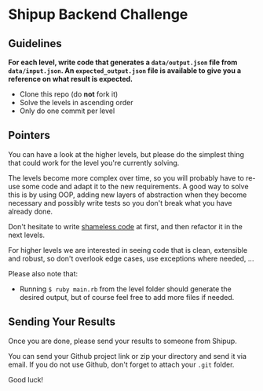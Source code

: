 # Shipup Backend Challenge


## Guidelines

**For each level, write code that generates a `data/output.json` file from `data/input.json`.
An `expected_output.json` file is available to give you a reference on what result is expected.**

- Clone this repo (do **not** fork it)
- Solve the levels in ascending order
- Only do one commit per level

## Pointers

You can have a look at the higher levels, but please do the simplest thing that could work for the level you're currently solving.

The levels become more complex over time, so you will probably have to re-use some code and adapt it to the new requirements.
A good way to solve this is by using OOP, adding new layers of abstraction when they become necessary and possibly write tests so you don't break what you have already done.

Don't hesitate to write [shameless code](http://red-badger.com/blog/2014/08/20/i-spent-3-days-with-sandi-metz-heres-what-i-learned/) at first, and then refactor it in the next levels.

For higher levels we are interested in seeing code that is clean, extensible and robust, so don't overlook edge cases, use exceptions where needed, ...

Please also note that:

- Running `$ ruby main.rb` from the level folder should generate the desired output, but of course feel free to add more files if needed.

## Sending Your Results

Once you are done, please send your results to someone from Shipup.

You can send your Github project link or zip your directory and send it via email.
If you do not use Github, don't forget to attach your `.git` folder.

Good luck!
